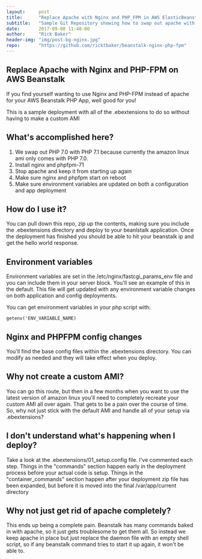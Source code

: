 ```yaml
---
layout:     post
title:      "Replace Apache with Nginx and PHP_FPM in AWS ElasticBeanstalk"
subtitle:   "Sample Git Repository showing how to swap out apache with nginx and php_fpm 7.1 for your AWS PHP Beanstalk application strictly by using ebextensions."
date:       2017-09-08 11:48:00
author:     "Rick Baker"
header-img: "img/post-bg-nginx.jpg"
repo:       "https://github.com/ricktbaker/beanstalk-nginx-php-fpm"
---
```


## Replace Apache with Nginx and PHP-FPM on AWS Beanstalk

If you find yourself wanting to use Nginx and PHP-FPM instead of apache for your AWS Beanstalk PHP App, well good for you!

This is a sample deployment with all of the .ebextensions to do so without having to make a custom AMI

## What's accomplished here?

1. We swap out PHP 7.0 with PHP 7.1 because currently the amazon linux ami only comes with PHP 7.0.
2. Install nginx and phpfpm-71
3. Stop apache and keep it from starting up again
4. Make sure nginx and phpfpm start on reboot
5. Make sure environment variables are updated on both a configuration and app deployment

## How do I use it?

You can pull down this repo, zip up the contents, making sure you include the .ebextensions directory and deploy to your
beanlstalk application.   Once the deployment has finished you should be able to hit your beanstalk ip and get the hello
world response.

## Environment variables
Environment variables are set in the /etc/nginx/fastcgi_params_env file and you can include them in your server block.
You'll see an example of this in the default.   This file will get updated with any environment variable changes on both
application and config deployments.

You can get environment variables in your php script with:

`getenv('ENV_VARIABLE_NAME)`

## Nginx and PHPFPM config changes

You'll find the base config files within the .ebextensions directory.   You can modify as needed and they will take effect
when you deploy.

## Why not create a custom AMI?

You can go this route, but then in a few months when you want to use the latest version of amazon linux you'll need to
completely recreate your custom AMI all over again.  That gets to be a pain over the course of time.   So, why not just
stick with the default AMI and handle all of your setup via .ebextensions?

## I don't understand what's happening when I deploy?

Take a look at the .ebextensions/01_setup.config file.   I've commented each step.   Things in the "commands" section
happen early in the deployment process before your actual code is setup.    Things in the "container_commands" section
happen after your deployment zip file has been expanded, but before it is moved into the final /var/app/current directory

## Why not just get rid of apache completely?
This ends up being a complete pain.   Beanstalk has many commands baked in with apache, so it just gets troublesome to
get them all.    So instead we keep apache in place but just replace the daemon file with an empty shell script, so if any
beanstalk command tries to start it up again, it won't be able to.

